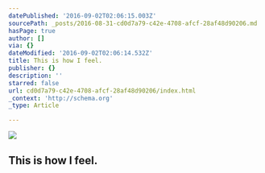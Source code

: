 ```yaml
---
datePublished: '2016-09-02T02:06:15.003Z'
sourcePath: _posts/2016-08-31-cd0d7a79-c42e-4708-afcf-28af48d90206.md
hasPage: true
author: []
via: {}
dateModified: '2016-09-02T02:06:14.532Z'
title: This is how I feel.
publisher: {}
description: ''
starred: false
url: cd0d7a79-c42e-4708-afcf-28af48d90206/index.html
_context: 'http://schema.org'
_type: Article

---
```

![](https://the-grid-user-content.s3-us-west-2.amazonaws.com/0fa7cf60-420d-4d9a-ac97-4bb5a7750d1d.gif)

## This is how I feel.